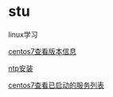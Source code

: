 # stu
linux学习 

[centos7查看版本信息](https://github.com/vekrio/stu/blob/master/20170718/Redhat-release)

[ntp安装](https://github.com/vekrio/stu/blob/master/20170718/ntp)

[centos7查看已启动的服务列表](https://github.com/vekrio/stu/blob/master/20170718/list-unit-files)
